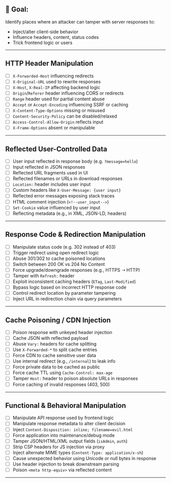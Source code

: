
## 🎯 Goal:
Identify places where an attacker can tamper with server responses to:
- Inject/alter client-side behavior
- Influence headers, content, status codes
- Trick frontend logic or users

---

## HTTP Header Manipulation
- [ ] `X-Forwarded-Host` influencing redirects
- [ ] `X-Original-URL` used to rewrite responses
- [ ] `X-Host`, `X-Real-IP` affecting backend logic
- [ ] `Origin`/`Referer` header influencing CORS or redirects
- [ ] `Range` header used for partial content abuse
- [ ] `Accept` or `Accept-Encoding` influencing SSRF or caching
- [ ] `X-Content-Type-Options` missing or misused
- [ ] `Content-Security-Policy` can be disabled/relaxed
- [ ] `Access-Control-Allow-Origin` reflects input
- [ ] `X-Frame-Options` absent or manipulable

---

## Reflected User-Controlled Data
- [ ] User input reflected in response body (e.g. `?message=hello`)
- [ ] Input reflected in JSON responses
- [ ] Reflected URL fragments used in UI
- [ ] Reflected filenames or URLs in download responses
- [ ] `Location:` header includes user input
- [ ] Custom headers like `X-User-Message: {user input}`
- [ ] Reflected error messages exposing stack traces
- [ ] HTML comment injection (`<!--user_input-->`)
- [ ] `Set-Cookie` value influenced by user input
- [ ] Reflecting metadata (e.g., in XML, JSON-LD, headers)

---

## Response Code & Redirection Manipulation
- [ ] Manipulate status code (e.g. 302 instead of 403)
- [ ] Trigger redirect using open redirect logic
- [ ] Abuse 301/302 to cache poisoned locations
- [ ] Switch between 200 OK vs 204 No Content
- [ ] Force upgrade/downgrade responses (e.g., HTTPS ➝ HTTP)
- [ ] Tamper with `Refresh:` header
- [ ] Exploit inconsistent caching headers (`ETag`, `Last-Modified`)
- [ ] Bypass logic based on incorrect HTTP response code
- [ ] Control redirect location by parameter tampering
- [ ] Inject URL in redirection chain via query parameters

---

## Cache Poisoning / CDN Injection
- [ ] Poison response with unkeyed header injection
- [ ] Cache JSON with reflected payload
- [ ] Abuse `Vary:` headers for cache splitting
- [ ] Use `X-Forwarded-*` to split cache entries
- [ ] Force CDN to cache sensitive user data
- [ ] Use internal redirect (e.g., `/internal`) to leak info
- [ ] Force private data to be cached as public
- [ ] Force cache TTL using `Cache-Control: max-age`
- [ ] Tamper `Host:` header to poison absolute URLs in responses
- [ ] Force caching of invalid responses (403, 500)

---

## Functional & Behavioral Manipulation
- [ ] Manipulate API response used by frontend logic
- [ ] Manipulate response metadata to alter client decision
- [ ] Inject `Content-Disposition: inline; filename=evil.html`
- [ ] Force application into maintenance/debug mode
- [ ] Tamper JSON/HTML/XML output fields (`isAdmin`, `auth`)
- [ ] Strip CSP headers for JS injection via proxy
- [ ] Inject alternate MIME types (`Content-Type: application/x-sh`)
- [ ] Cause unexpected behavior using Unicode or null bytes in response
- [ ] Use header injection to break downstream parsing
- [ ] Poison `<meta http-equiv>` via reflected content

---
